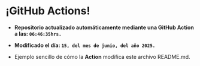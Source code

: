 # ¡GitHub Actions!
* **Repositorio actualizado automáticamente mediante una GitHub Action a las: `06:46:35hrs.`**
* **Modificado el día: `15, del mes de junio, del año 2025.`**

* Ejemplo sencillo de cómo la **Action** modifica este archivo README.md.
